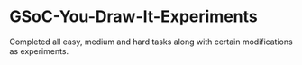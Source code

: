 # GSoC-You-Draw-It-Experiments
Completed all easy, medium and hard tasks along with certain modifications as experiments.
